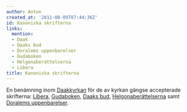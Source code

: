 ```yaml
---
author: Anton
created_at: '2011-08-09T07:44:36Z'
id: Kanoniska skrifterna
links:
  mention:
  - Daak
  - Daaks bud
  - Doralems uppenbarelser
  - Gudaboken
  - Helgona­berättelserna
  - Libera
title: Kanoniska skrifterna
---
```


En benämning inom [Daakkyrkan] för de av kyrkan gängse accepterade skrift­erna: [Libera],
[Gudaboken], [Daaks bud], [Helgona­berättelserna] samt [Doralems uppenbarelser].

  [Daakkyrkan]: Daak
  [Libera]: Libera
  [Gudaboken]: Gudaboken
  [Daaks bud]: Daaks_bud
  [Helgona­berättelserna]: Helgonaberättelserna
  [Doralems uppenbarelser]: Doralems_uppenbarelser
